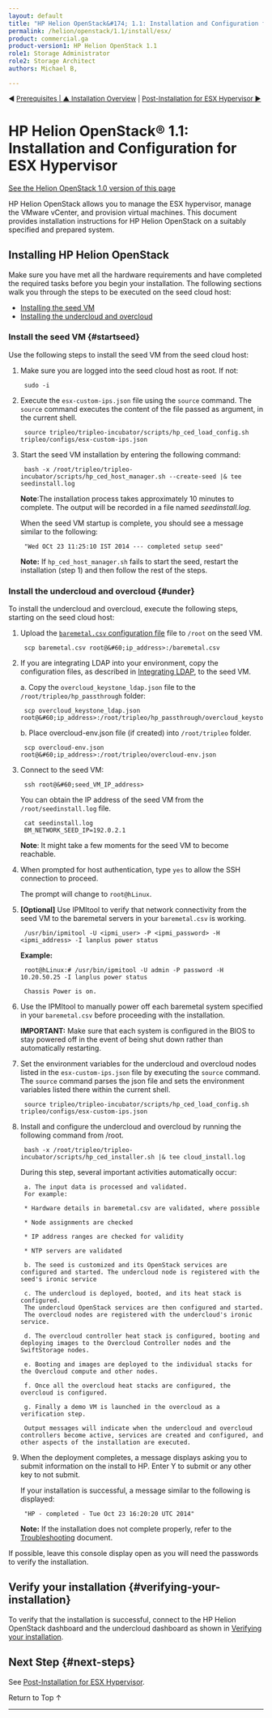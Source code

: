 ```yaml
---
layout: default
title: "HP Helion OpenStack&#174; 1.1: Installation and Configuration for ESX Hypervisor"
permalink: /helion/openstack/1.1/install/esx/
product: commercial.ga
product-version1: HP Helion OpenStack 1.1
role1: Storage Administrator
role2: Storage Architect
authors: Michael B, 

---
```

<!--UNDER REVISION-->


<script>

function PageRefresh {
onLoad="window.refresh"
}

PageRefresh();

</script>

<p style="font-size: small;"> &#9664; <a href="/helion/openstack/1.1/install/prereqs/">Prerequisites | <a href="/helion/openstack/1.1/install/overview/"> &#9650; Installation Overview</a> | <a href="/helion/openstack/1.1/install/post-esx/">Post-Installation for ESX Hypervisor &#9654 </a></p> 

# HP Helion OpenStack&#174; 1.1: Installation and Configuration for ESX Hypervisor
[See the Helion OpenStack 1.0 version of this page](/helion/openstack/install/esx/)

HP Helion OpenStack allows you to manage the ESX hypervisor, manage the VMware vCenter, and provision virtual machines. This document provides installation instructions for HP Helion OpenStack on a suitably specified and prepared system.


## Installing HP Helion OpenStack

Make sure you have met all the hardware requirements and have completed the required tasks before you begin your installation. The following sections walk you through the steps to be executed on the seed cloud host:

* [Installing the seed VM](#startseed)
* [Installing the undercloud and overcloud](#under)

### Install the seed VM {#startseed}

Use the following steps to install the seed VM from the seed cloud host:

1. Make sure you are logged into the seed cloud host as root. If not: 
 
		sudo -i

2. Execute the `esx-custom-ips.json` file using the `source` command. The `source` command executes the content of the file passed as argument, in the current shell.

		source tripleo/tripleo-incubator/scripts/hp_ced_load_config.sh tripleo/configs/esx-custom-ips.json

3. Start the seed VM installation by entering the following command:

		bash -x /root/tripleo/tripleo-incubator/scripts/hp_ced_host_manager.sh --create-seed |& tee seedinstall.log

	**Note**:The installation process takes approximately 10 minutes to complete. The output will be recorded in a file named *seedinstall.log*.

	When the seed VM startup is complete, you should see a message similar to the following:

		"Wed OCt 23 11:25:10 IST 2014 --- completed setup seed" 

	**Note:** If `hp_ced_host_manager.sh` fails to start the seed, restart the installation (step 1) and then follow the rest of the steps.

### Install the undercloud and overcloud {#under}

To install the undercloud and overcloud, execute the following steps, starting on the seed cloud host: 

1. Upload the [`baremetal.csv` configuration file](/helion/openstack/1.1/install/csv/) file to `/root` on the seed VM.

		scp baremetal.csv root@&#60;ip_address>:/baremetal.csv

2. If you are integrating LDAP into your environment, copy the configuration files, as described in [Integrating LDAP](/helion/openstack/1.1/services/identity/integrate-ldap/), to the seed VM.

	a. Copy the `overcloud_keystone_ldap.json` file to the `/root/tripleo/hp_passthrough` folder:

		scp overcloud_keystone_ldap.json root@&#60;ip_address>:/root/tripleo/hp_passthrough/overcloud_keystone_ldap.json

	b. Place overcloud-env.json file (if created) into `/root/tripleo` folder.

		scp overcloud-env.json root@&#60;ip_address>:/root/tripleo/overcloud-env.json


3. Connect to the seed VM:

		ssh root@&#60;seed_VM_IP_address>

	You can obtain the IP address of the seed VM from the `/root/seedinstall.log` file.

		cat seedinstall.log
		BM_NETWORK_SEED_IP=192.0.2.1

	**Note**: It might take a few moments for the seed VM to become reachable. 

4. When prompted for host authentication, type `yes` to allow the SSH connection to proceed.

	The prompt will change to `root@hLinux`.

5. **[Optional]** Use IPMItool to verify that network connectivity from the seed VM to the baremetal servers in your `baremetal.csv` is working.

		/usr/bin/ipmitool -U <ipmi_user> -P <ipmi_password> -H <ipmi_address> -I lanplus power status

	**Example:** 

		root@hLinux:# /usr/bin/ipmitool -U admin -P password -H 10.20.50.25 -I lanplus power status

		Chassis Power is on.

6. Use the IPMItool to manually power off each baremetal system specified in your `baremetal.csv` before proceeding with the installation. 
    
	**IMPORTANT:** Make sure that each system is configured in the BIOS to stay powered off in the event of being shut down rather than automatically restarting.

7. Set the environment variables for the undercloud and overcloud nodes listed in the `esx-custom-ips.json` file by executing the `source` command. The `source` command parses the json file and sets the environment variables listed there within the current shell.

		source tripleo/tripleo-incubator/scripts/hp_ced_load_config.sh tripleo/configs/esx-custom-ips.json 

8. Install and configure the undercloud and overcloud by running the following command from /root. 

		bash -x /root/tripleo/tripleo-incubator/scripts/hp_ced_installer.sh |& tee cloud_install.log 

	During this step, several important activities automatically occur:

		a. The input data is processed and validated. 
		For example:

		* Hardware details in baremetal.csv are validated, where possible

		* Node assignments are checked

		* IP address ranges are checked for validity

		* NTP servers are validated

		b. The seed is customized and its OpenStack services are configured and started. The undercloud node is registered with the seed's ironic service
		
		c. The undercloud is deployed, booted, and its heat stack is configured.
		The undercloud OpenStack services are then configured and started.
		The overcloud nodes are registered with the undercloud's ironic service.
	
		d. The overcloud controller heat stack is configured, booting and deploying images to the Overcloud Controller nodes and the SwiftStorage nodes.

		e. Booting and images are deployed to the individual stacks for the Overcloud compute and other nodes.

		f. Once all the overcloud heat stacks are configured, the overcloud is configured.

		g. Finally a demo VM is launched in the overcloud as a verification step.

		Output messages will indicate when the undercloud and overcloud controllers become active, services are created and configured, and other aspects of the installation are executed. 

9. When the deployment completes, a message displays asking you to submit information on the install to HP. Enter Y to submit or any other key to not submit.

	If your installation is successful, a message similar to the following is displayed:
 
		"HP - completed - Tue Oct 23 16:20:20 UTC 2014"

	**Note:** If the installation does not complete properly, refer to the [Troubleshooting](/helion/openstack/1.1/services/troubleshooting/) document.

If possible, leave this console display open as you will need the passwords to verify the installation. 

## Verify your installation {#verifying-your-installation}

To verify that the installation is successful, connect to the HP Helion OpenStack dashboard and the undercloud dashboard as shown in [Verifying your installation](/helion/openstack/1.1/install/verify/).

<!-- Not needed in 1.1
## Create projects for LDAP users {#ldap}

If you are integrating LDAP into your environment, you need to configure the Horizon dashboard for users. For more information, see *Configure Horizon* on the [Integrating LDAP page](/helion/openstack/1.1/services/identity/integrate-ldap/#horizon).
-->

## Next Step {#next-steps}

See [Post-Installation for ESX Hypervisor](/helion/openstack/1.1/install/post-esx/).


<a href="#top" style="padding:14px 0px 14px 0px; text-decoration: none;"> Return to Top &#8593; </a>

----
